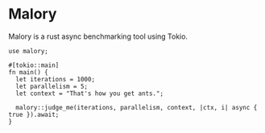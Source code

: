 # Malory

Malory is a rust async benchmarking tool using Tokio.

```
use malory;

#[tokio::main]
fn main() {
  let iterations = 1000;
  let parallelism = 5;
  let context = "That's how you get ants.";

  malory::judge_me(iterations, parallelism, context, |ctx, i| async { true }).await;
}
```
